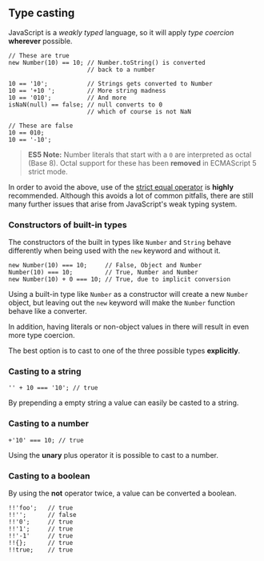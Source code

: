 ## Type casting

JavaScript is a *weakly typed* language, so it will apply *type coercion*
**wherever** possible.

    // These are true
    new Number(10) == 10; // Number.toString() is converted
                          // back to a number

    10 == '10';           // Strings gets converted to Number
    10 == '+10 ';         // More string madness
    10 == '010';          // And more 
    isNaN(null) == false; // null converts to 0
                          // which of course is not NaN
    
    // These are false
    10 == 010;
    10 == '-10';

> **ES5 Note:** Number literals that start with a `0` are interpreted as octal 
> (Base 8). Octal support for these has been **removed** in ECMAScript 5 strict 
> mode.

In order to avoid the above, use of the [strict equal operator](#equality) is
**highly** recommended. Although this avoids a lot of common pitfalls, there are
still many further issues that arise from JavaScript's weak typing system.

### Constructors of built-in types

The constructors of the built in types like `Number` and `String` behave
differently when being used with the `new` keyword and without it.

    new Number(10) === 10;     // False, Object and Number
    Number(10) === 10;         // True, Number and Number
    new Number(10) + 0 === 10; // True, due to implicit conversion

Using a built-in type like `Number` as a constructor will create a new `Number` 
object, but leaving out the `new` keyword will make the `Number` function behave
like a converter.

In addition, having literals or non-object values in there will result in even
more type coercion.

The best option is to cast to one of the three possible types **explicitly**.

### Casting to a string

    '' + 10 === '10'; // true

By prepending a empty string a value can easily be casted to a string.

### Casting to a number

    +'10' === 10; // true

Using the **unary** plus operator it is possible to cast to a number.

### Casting to a boolean

By using the **not** operator twice, a value can be converted a boolean.

    !!'foo';   // true
    !!'';      // false
    !!'0';     // true
    !!'1';     // true
    !!'-1'     // true
    !!{};      // true
    !!true;    // true

